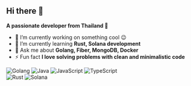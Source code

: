 ## Hi there 👋

**A passionate developer from Thailand 🤣**
- 🔭  I’m currently working on something cool 😉
- 🌱 I’m currently learning **Rust, Solana development**
- 💬 Ask me about **Golang, Fiber, MongoDB, Docker**
- ⚡ Fun fact **I love solving problems with clean and minimalistic code**


<div display="flex">
  <img src="https://img.shields.io/badge/golang-%2300ADD8.svg?style=for-the-badge&logo=go&logoColor=white" alt="Golang"/>
  <img src="https://img.shields.io/badge/java-%23ED8B00.svg?style=for-the-badge&logo=java&logoColor=white" alt="Java"/>
  <img src="https://img.shields.io/badge/javascript-%23F7DF1E.svg?style=for-the-badge&logo=javascript&logoColor=black" alt="JavaScript"/>
  <img src="https://img.shields.io/badge/typescript-%23007ACC.svg?style=for-the-badge&logo=typescript&logoColor=white" alt="TypeScript"/>
</div>

<div display="flex">
  <img src="https://img.shields.io/badge/rust-%23000000.svg?style=for-the-badge&logo=rust&logoColor=white" alt="Rust"/>
  <img src="https://img.shields.io/badge/solana-%23000000.svg?style=for-the-badge&logo=solana&logoColor=00FFA3" alt="Solana"/>
</div>


